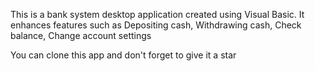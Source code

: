 This is a bank system desktop application created using Visual Basic. 
It enhances features such as Depositing cash, Withdrawing cash, Check balance, Change account settings

You can clone this app and don't forget to give it a star
